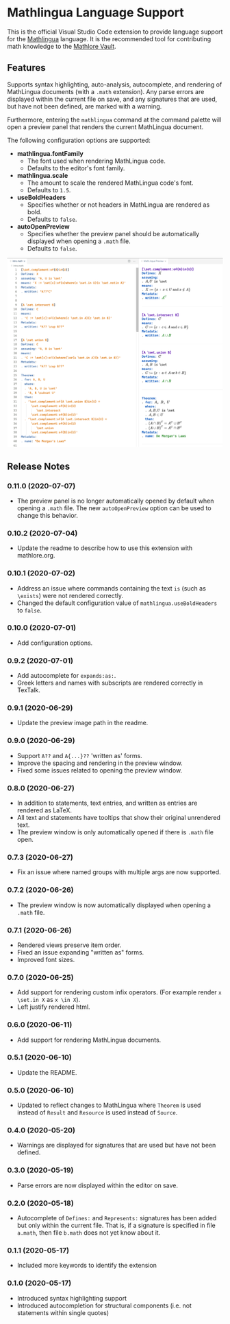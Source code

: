 # Mathlingua Language Support

This is the official Visual Studio Code extension to provide language support for the [Mathlingua](https://www.mathlingua.org/) language.  It is the recommended tool for contributing math knowledge to the [Mathlore Vault](https://github.com/DominicKramer/mathlore-vault).

## Features

Supports syntax highlighting, auto-analysis, autocomplete, and rendering of MathLingua documents (with a `.math` extension).  Any parse errors are displayed within the current file on save, and any signatures that are used, but have not been defined, are marked with a warning.

Furthermore, entering the `mathlingua` command at the command palette will open a preview panel that renders the current MathLingua document.

The following configuration options are supported:
- **mathlingua.fontFamily**
  - The font used when rendering MathLingua code.
  - Defaults to the editor's font family.
- **mathlingua.scale**
  - The amount to scale the rendered MathLingua code's font.
  - Defaults to `1.5`.
- **useBoldHeaders**
  - Specifies whether or not headers in MathLingua are rendered as bold.
  - Defaults to `false`.
- **autoOpenPreview**
  - Specifies whether the preview panel should be automatically displayed when opening a `.math` file.
  - Defaults to `false`.

![Preview image of the extension](images/preview.png)

## Release Notes

### 0.11.0 (2020-07-07)
- The preview panel is no longer automatically opened by default when opening a `.math` file.  The new `autoOpenPreview` option can be used to change this behavior.

### 0.10.2 (2020-07-04)
- Update the readme to describe how to use this extension with mathlore.org.

### 0.10.1 (2020-07-02)
- Address an issue where commands containing the text `is` (such as `\exists`) were not rendered correctly.
- Changed the default configuration value of `mathlingua.useBoldHeaders` to `false`.

### 0.10.0 (2020-07-01)
- Add configuration options.

### 0.9.2 (2020-07-01)
- Add autocomplete for `expands:as:`.
- Greek letters and names with subscripts are rendered correctly in TexTalk.

### 0.9.1 (2020-06-29)
- Update the preview image path in the readme.

### 0.9.0 (2020-06-29)
- Support `A??` and `A{...}??` 'written as' forms.
- Improve the spacing and rendering in the preview window.
- Fixed some issues related to opening the preview window.

### 0.8.0 (2020-06-27)
- In addition to statements, text entries, and written as entries are rendered as LaTeX.
- All text and statements have tooltips that show their original unrendered text.
- The preview window is only automatically opened if there is `.math` file open.

### 0.7.3 (2020-06-27)
- Fix an issue where named groups with multiple args are now supported.

### 0.7.2 (2020-06-26)
- The preview window is now automatically displayed when opening a `.math` file.

### 0.7.1 (2020-06-26)
- Rendered views preserve item order.
- Fixed an issue expanding "written as" forms.
- Improved font sizes.

### 0.7.0 (2020-06-25)
- Add support for rendering custom infix operators.  (For example render `x \set.in X` as `x \in X`).
- Left justify rendered html.

### 0.6.0 (2020-06-11)
- Add support for rendering MathLingua documents.

### 0.5.1 (2020-06-10)
- Update the README.

### 0.5.0 (2020-06-10)
- Updated to reflect changes to MathLingua where `Theorem` is used instead of `Result` and `Resource` is used instead of `Source`.

### 0.4.0 (2020-05-20)
- Warnings are displayed for signatures that are used but have not been defined.

### 0.3.0 (2020-05-19)
- Parse errors are now displayed within the editor on save.

### 0.2.0 (2020-05-18)
- Autocomplete of `Defines:` and `Represents:` signatures has been added but only within the current file.  That is, if a signature is specified in file `a.math`, then file `b.math` does not yet know about it.

### 0.1.1 (2020-05-17)
- Included more keywords to identify the extension

### 0.1.0 (2020-05-17)
- Introduced syntax highlighting support
- Introduced autocompletion for structural components (i.e. not statements within single quotes)
